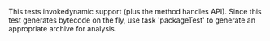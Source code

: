 This tests invokedynamic support (plus the method handles API). Since
this test generates bytecode on the fly, use task 'packageTest' to
generate an appropriate archive for analysis.

